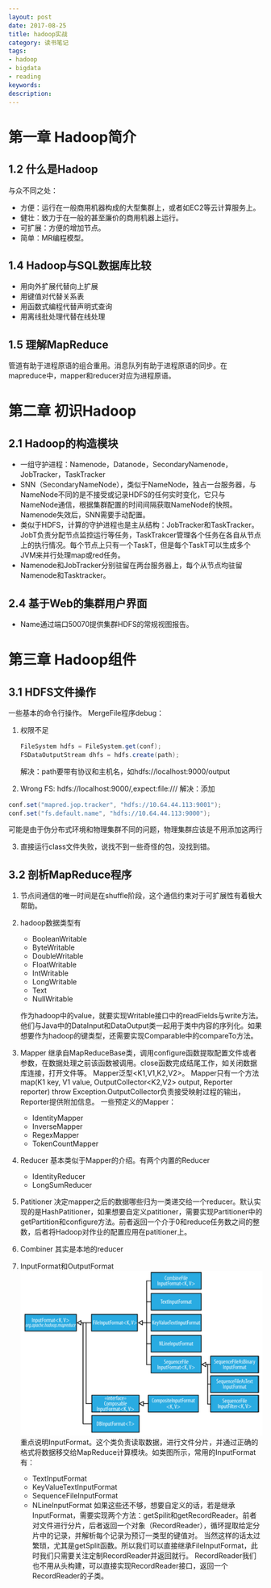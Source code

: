 ```yaml
---
layout: post
date: 2017-08-25
title: hadoop实战
category: 读书笔记
tags: 
- hadoop 
- bigdata
- reading
keywords:
description:
---
```


# 第一章 Hadoop简介

## 1.2 什么是Hadoop
与众不同之处：

- 方便：运行在一般商用机器构成的大型集群上，或者如EC2等云计算服务上。
- 健壮：致力于在一般的甚至廉价的商用机器上运行。
- 可扩展：方便的增加节点。
- 简单：MR编程模型。

## 1.4 Hadoop与SQL数据库比较
- 用向外扩展代替向上扩展
- 用键值对代替关系表
- 用函数式编程代替声明式查询
- 用离线批处理代替在线处理

## 1.5 理解MapReduce
管道有助于进程原语的组合重用。消息队列有助于进程原语的同步。在mapreduce中，mapper和reducer对应为进程原语。

# 第二章 初识Hadoop

## 2.1 Hadoop的构造模块

- 一组守护进程：Namenode，Datanode，SecondaryNamenode，JobTracker，TaskTracker
- SNN（SecondaryNameNode），类似于NameNode，独占一台服务器，与NameNode不同的是不接受或记录HDFS的任何实时变化，它只与NameNode通信，根据集群配置的时间间隔获取NameNode的快照。Namenode失效后，SNN需要手动配置。
- 类似于HDFS，计算的守护进程也是主从结构：JobTracker和TaskTracker。JobT负责分配节点监控运行等任务，TaskTrakcer管理各个任务在各自从节点上的执行情况。每个节点上只有一个TaskT，但是每个TaskT可以生成多个JVM来并行处理map或red任务。
- Namenode和JobTracker分别驻留在两台服务器上，每个从节点均驻留Namenode和Tasktracker。

<!-- more -->
## 2.4 基于Web的集群用户界面
- Name通过端口50070提供集群HDFS的常规视图报告。

# 第三章 Hadoop组件

## 3.1 HDFS文件操作
一些基本的命令行操作。
MergeFile程序debug：

1. 权限不足
	```java
	FileSystem hdfs = FileSystem.get(conf);
	FSDataOutputStream dhfs = hdfs.create(path);
	```
	解决：path要带有协议和主机名，如hdfs://localhost:9000/output

2. Wrong FS: hdfs://localhost:9000/,expect:file:///
	解决：添加
```java
conf.set("mapred.jop.tracker", "hdfs://10.64.44.113:9001");
conf.set("fs.default.name", "hdfs://10.64.44.113:9000");
```
可能是由于伪分布式环境和物理集群不同的问题，物理集群应该是不用添加这两行

3. 直接运行class文件失败，说找不到一些奇怪的包，没找到错。

## 3.2 剖析MapReduce程序
1. 节点间通信的唯一时间是在shuffle阶段，这个通信约束对于可扩展性有着极大帮助。
2. hadoop数据类型有
	- BooleanWritable
	- ByteWritable
	- DoubleWritable
	- FloatWritable
	- IntWritable
	- LongWritable
	- Text
	- NullWritable

	作为hadoop中的value，就要实现Writable接口中的readFields与write方法。他们与Java中的DataInput和DataOutput类一起用于类中内容的序列化。如果想要作为hadoop的键类型，还需要实现Comparable中的compareTo方法。

3. Mapper
	继承自MapReduceBase类，调用configure函数提取配置文件或者参数，在数据处理之前该函数被调用。close函数完成结尾工作，如关闭数据库连接，打开文件等。
	Mapper泛型<K1,V1,K2,V2>。
	Mapper只有一个方法map(K1 key, V1 value, OutputCollector<K2,V2> output, 		Reporter reporter) throw Exception.OutputCollector负责接受映射过程的输出，Reporter提供附加信息。
	一些预定义的Mapper：
	- IdentityMapper
	- InverseMapper
	- RegexMapper
	- TokenCountMapper

4. Reducer
	基本类似于Mapper的介绍。有两个内置的Reducer
    - IdentityReducer
    - LongSumReducer

5. Patitioner
	决定mapper之后的数据哪些归为一类递交给一个reducer。默认实现的是HashPatitioner，如果想要自定义patitioner，需要实现Partitioner中的getPartition和configure方法。前者返回一个介于0和reduce任务数之间的整数，后者将Hadoop对作业的配置应用在patitioner上。

6. Combiner
	其实是本地的reducer

7. InputFormat和OutputFormat
	![](/img/FileInputFormat.png)
    重点说明InputFormat。这个类负责读取数据，进行文件分片，并通过正确的格式将数据移交给MapReduce计算模块。如类图所示，常用的InputFormat有：
    - TextInputFormat
    - KeyValueTextInputFormat
    - SequenceFileInputFormat
    - NLineInputFormat
    如果这些还不够，想要自定义的话，若是继承InputFormat，需要实现两个方法：getSpilit和getRecordReader。前者对文件进行分片，后者返回一个对象（RecordReader），循环提取给定分片中的记录，并解析每个记录为预订一类型的键值对。
    当然这样的话太过繁琐，尤其是getSplit函数。所以我们可以直接继承FileInputFormat，此时我们只需要关注定制RecordReader并返回就行。
    RecordReader我们也不用从头构建，可以直接实现RecordReader接口，返回一个RecordReader的子类。
